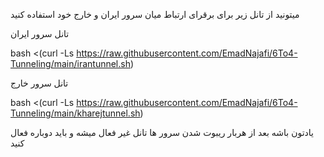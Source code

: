 میتونید از تانل زیر برای برقرای ارتباط میان سرور ایران و خارج خود استفاده کنید


تانل سرور ایران 

bash <(curl -Ls https://raw.githubusercontent.com/EmadNajafi/6To4-Tunneling/main/irantunnel.sh)


تانل سرور خارج 

bash <(curl -Ls https://raw.githubusercontent.com/EmadNajafi/6To4-Tunneling/main/kharejtunnel.sh)


یادتون باشه بعد از هربار ریبوت شدن سرور ها تانل غیر فعال میشه و باید دوباره فعال کنید
